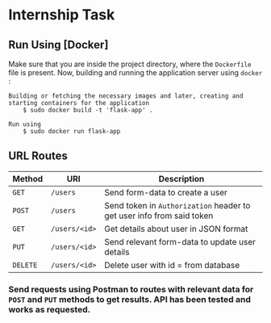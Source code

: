 # Internship Task

## Run Using [Docker]

Make sure that you are inside the project directory, where the `Dockerfile` file is present. Now, building and running the application server using `docker` :
```
Building or fetching the necessary images and later, creating and starting containers for the application
    $ sudo docker build -t 'flask-app' .

Run using
    $ sudo docker run flask-app
```

## URL Routes

| Method     | URI                               | Description                                                  |
|------------|-----------------------------------|---------------------------------------------------------|
| `GET`     | `/users`                        |Send form-data to create a user |
| `POST` | `/users`                        |Send token in `Authorization` header to get user info from said token |
| `GET`     | `/users/<id>`                        |Get details about user in JSON format |
| `PUT`     | `/users/<id>`                        |Send relevant form-data to update user details |
| `DELETE`     | `/users/<id>`                        |Delete user with id = <id> from database |


### Send requests using Postman to routes with relevant data for `POST` and `PUT` methods to get results. API has been tested and works as requested.

